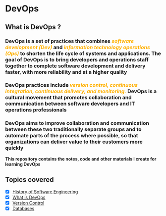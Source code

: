 # DevOps

## What is DevOps ?

### DevOps is a set of practices that combines <span style="color:#FFB100"> _software development (Dev)_ </span> and <span style="color:#FFB100"> _information technology operations (Ops)_ </span> to shorten the life cycle of systems and applications. The goal of DevOps is to bring developers and operations staff together to complete software development and delivery faster, with more reliability and at a higher quality

### DevOps practices include <span style="color:#FFB100"> _version control, continuous integration, continuous delivery, and monitoring._</span>  DevOps is a cultural movement that promotes collaboration and communication between software developers and IT operations professionals

### DevOps aims to improve collaboration and communication between these two traditionally separate groups and to automate parts of the process where possible, so that organizations can deliver value to their customers more quickly

**This repository contains the notes, code and other materials I create for learning DevOps**

## Topics covered

- [x] [History of Software Engineering](./01%20Prerequisites/01History_of_SE.md)
- [x] [What is DevOps](./02%20DevOps/Readme.md)
- [x] [Version Control](./03%20Version%20Control/)
- [x] [Databases](./04%20Databases/Readme.md)
